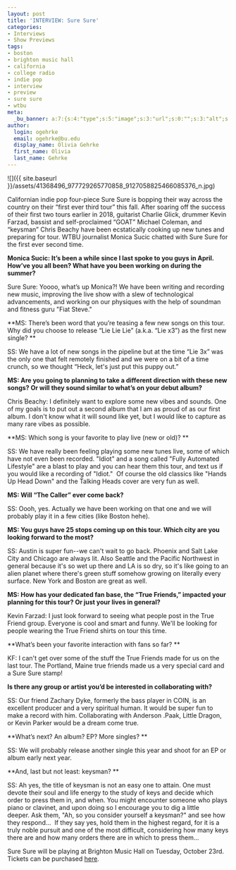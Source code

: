 ```yaml
---
layout: post
title: 'INTERVIEW: Sure Sure'
categories:
- Interviews
- Show Previews
tags:
- boston
- brighton music hall
- california
- college radio
- indie pop
- interview
- preview
- sure sure
- wtbu
meta:
  _bu_banner: a:7:{s:4:"type";s:5:"image";s:3:"url";s:0:"";s:3:"alt";s:0:"";s:7:"post_id";s:0:"";s:4:"html";s:0:"";s:8:"position";s:12:"contentWidth";s:7:"caption";s:0:"";}
author:
  login: ogehrke
  email: ogehrke@bu.edu
  display_name: Olivia Gehrke
  first_name: Olivia
  last_name: Gehrke
---
```

![]({{ site.baseurl }}/assets/41368496_977729265770858_9127058825466085376_n.jpg)

Californian indie pop four-piece Sure Sure is bopping their way across the country on their “first ever third tour” this fall. After soaring off the success of their first two tours earlier in 2018, guitarist Charlie Glick, drummer Kevin Farzad, bassist and self-proclaimed “GOAT” Michael Coleman, and “keysman” Chris Beachy have been ecstatically cooking up new tunes and preparing for tour. WTBU journalist Monica Sucic chatted with Sure Sure for the first ever second time.   

**Monica Sucic: It’s been a while since I last spoke to you guys in April. How’ve you all been? What have you been working on during the summer?**

Sure Sure: Yoooo, what’s up Monica?! We have been writing and recording new music, improving the live show with a slew of technological advancements, and working on our physiques with the help of soundman and fitness guru "Fiat Steve."

**MS: There’s been word that you’re teasing a few new songs on this tour. Why did you choose to release “Lie Lie Lie” (a.k.a. “Lie x3”) as the first new single? **

SS: We have a lot of new songs in the pipeline but at the time “Lie 3x” was the only one that felt remotely finished and we were on a bit of a time crunch, so we thought “Heck, let's just put this puppy out.”

**MS: Are you going to planning to take a different direction with these new songs? Or will they sound similar to what’s on your debut album?**

Chris Beachy: I definitely want to explore some new vibes and sounds. One of my goals is to put out a second album that I am as proud of as our first album. I don't know what it will sound like yet, but I would like to capture as many rare vibes as possible.

**MS: Which song is your favorite to play live (new or old)? **

SS: We have really been feeling playing some new tunes live, some of which have not even been recorded. "Idiot" and a song called "Fully Automated Lifestyle" are a blast to play and you can hear them this tour, and text us if you would like a recording of "Idiot."  Of course the old classics like "Hands Up Head Down" and the Talking Heads cover are very fun as well.   

**MS: Will “The Caller” ever come back?**

SS: Oooh, yes. Actually we have been working on that one and we will probably play it in a few cities (like Boston hehe).

  
**MS: You guys have 25 stops coming up on this tour. Which city are you looking forward to the most?**

SS: Austin is super fun--we can't wait to go back. Phoenix and Salt Lake City and Chicago are always lit. Also Seattle and the Pacific Northwest in general because it's so wet up there and LA is so dry, so it's like going to an alien planet where there's green stuff somehow growing on literally every surface. New York and Boston are great as well.

**MS: How has your dedicated fan base, the “True Friends,” impacted your planning for this tour? Or just your lives in general?**

Kevin Farzad: I just look forward to seeing what people post in the True Friend group. Everyone is cool and smart and funny. We'll be looking for people wearing the True Friend shirts on tour this time.

**What’s been your favorite interaction with fans so far? **

KF: I can't get over some of the stuff the True Friends made for us on the last tour. The Portland, Maine true friends made us a very special card and a Sure Sure stamp!

**Is there any group or artist you’d be interested in collaborating with?**

SS: Our friend Zachary Dyke, formerly the bass player in COIN, is an excellent producer and a very spiritual human. It would be super fun to make a record with him. Collaborating with Anderson .Paak, Little Dragon, or Kevin Parker would be a dream come true.

**What’s next? An album? EP? More singles? **

SS: We will probably release another single this year and shoot for an EP or album early next year.

**And, last but not least: keysman? **

SS: Ah yes, the title of keysman is not an easy one to attain. One must devote their soul and life energy to the study of keys and decide which order to press them in, and when. You might encounter someone who plays piano or clavinet, and upon doing so I encourage you to dig a little deeper. Ask them, "Ah, so you consider yourself a keysman?" and see how they respond...  If they say yes, hold them in the highest regard, for it is a truly noble pursuit and one of the most difficult, considering how many keys there are and how many orders there are in which to press them...

Sure Sure will be playing at Brighton Music Hall on Tuesday, October 23rd. Tickets can be purchased [here](https://www.ticketmaster.com/sure-sure-brighton-music-hall-boston-ma/venueartist/9089/2416291).